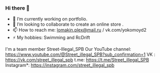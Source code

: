 ### Hi there 👋

- 🔭 I’m currently working on portfolio.
- 🤔 I’m looking to collaborate to create an online store .
- 📫 How to reach me:
 lomakin.plex@mail.ru / vk.com/yokomoyd2
- ⚡ My hobbies: Swimming and RcDrift

I'm a team member Street-Illegal_SPB
Our YouTube channel: https://www.youtube.com/@Street_illegal_SPB?sub_confirmation=1
VK :
https://vk.com/street_illegal_spb
t.me:
https://t.me/Street_illegal_SPB
Instagram*:
https://instagram.com/street_illegal_spb



